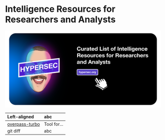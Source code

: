 # Intelligence Resources for Researchers and Analysts

<img src="https://github.com/hypersec/intel-resources/blob/main/GitHubHeader.png">

| Left-aligned | abc  |
| :---         | :--- |
| [overpass-turbo](https://overpass-turbo.eu/) | Tool for...  |
| git diff     | abc  |
